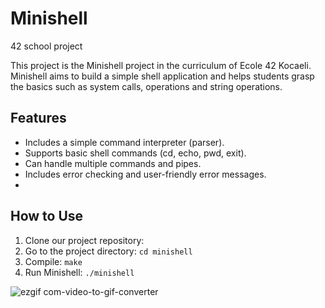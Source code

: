 # Minishell

42 school project

This project is the Minishell project in the curriculum of Ecole 42 Kocaeli. Minishell aims to build a simple shell application and helps students grasp the basics such as system calls, operations and string operations.

## Features

- Includes a simple command interpreter (parser).
- Supports basic shell commands (cd, echo, pwd, exit).
- Can handle multiple commands and pipes.
- Includes error checking and user-friendly error messages.
- 
## How to Use

1. Clone our project repository:
2. Go to the project directory: `cd minishell`
3. Compile: `make`
4. Run Minishell: `./minishell`


![ezgif com-video-to-gif-converter](https://github.com/astrolil0/Minishell/assets/113148482/bcd46ffd-f62b-447e-ba2c-efd09b38e24f)
